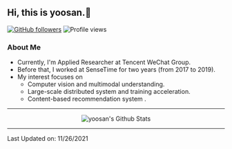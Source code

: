 <h2> Hi, this is yoosan.👏 </h2>

[![GitHub followers](https://img.shields.io/github/followers/yoosan.svg?style=social&label=Follow&maxAge=2592000)](https://github.com/yaoozhou?tab=followers) ![Profile views](https://gpvc.arturio.dev/yoosan)

<h3> About Me </h3>

- Currently, I'm Applied Researcher at Tencent WeChat Group.
- Before that, I worked at SenseTime for two years (from 2017 to 2019).
- My interest focuses on 
  - Computer vision and multimodal understanding.
  - Large-scale distributed system and training acceleration.
  - Content-based recommendation system .

----

<p align="center">
  <img alt="yoosan's Github Stats" src="https://github-readme-stats.vercel.app/api?username=yoosan&show_icons=true&theme=radical&text_color=D3D3D3">
</p>

----

Last Updated on: 11/26/2021
